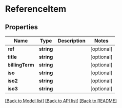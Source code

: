 # ReferenceItem

## Properties
Name | Type | Description | Notes
------------ | ------------- | ------------- | -------------
**ref** | **string** |  | [optional] 
**title** | **string** |  | [optional] 
**billingTerm** | **string** |  | [optional] 
**iso** | **string** |  | [optional] 
**iso2** | **string** |  | [optional] 
**iso3** | **string** |  | [optional] 

[[Back to Model list]](../../README.md#documentation-for-models) [[Back to API list]](../../README.md#documentation-for-api-endpoints) [[Back to README]](../../README.md)

